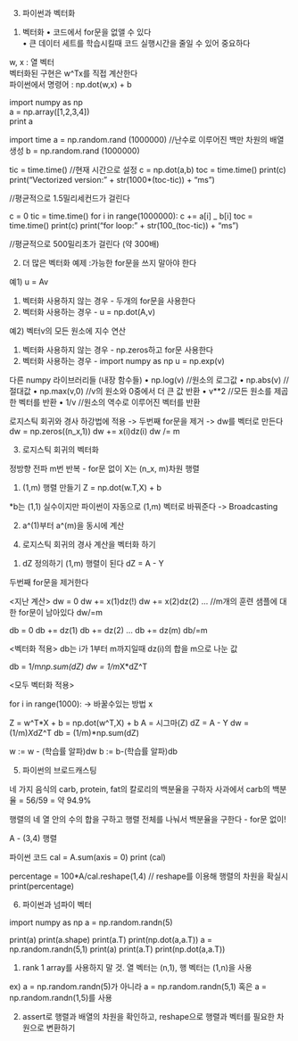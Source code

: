 3. 파이썬과 벡터화

1)  벡터화
    • 코드에서 for문을 없앨 수 있다<br>
    • 큰 데이터 세트를 학습시킬때 코드 실행시간을 줄일 수 있어 중요하다<br>

w, x : 열 벡터<br>
벡터화된 구현은 w^Tx를 직접 계산한다<br>
파이썬에서 명령어 : np.dot(w,x) + b<br>

import numpy as np<br>
a = np.array([1,2,3,4])<br>
print a<br>

import time
a = np.random.rand (1000000) //난수로 이루어진 백만 차원의 배열 생성
b = np.random.rand (1000000)

tic = time.time() //현재 시간으로 설정
c = np.dot(a,b)
toc = time.time()
print(c)
print(“Vectorized version:” + str(1000\*(toc-tic)) + “ms”)

//평균적으로 1.5밀리세컨드가 걸린다

c = 0
tic = time.time()
for i in range(1000000):
c += a[i] _ b[i]
toc = time.time()
print(c)
print(“for loop:” + str(100_(toc-tic)) + “ms”)

//평균적으로 500밀리초가 걸린다 (약 300배)

2. 더 많은 벡터화 예제
   :가능한 for문을 쓰지 말아야 한다

예1)
u = Av

1. 벡터화 사용하지 않는 경우 - 두개의 for문을 사용한다
2. 벡터화 사용하는 경우 - u = np.dot(A,v)

예2)
벡터v의 모든 원소에 지수 연산

1. 벡터화 사용하지 않는 경우 - np.zeros하고 for문 사용한다
2. 벡터화 사용하는 경우 -
   import numpy as np
   u = np.exp(v)

다른 numpy 라이브러리들 (내장 함수들)
• np.log(v) //원소의 로그값
• np.abs(v) //절대값
• np.max(v,0) //v의 원소와 0중에서 더 큰 값 반환
• v\*\*2 //모든 원소를 제곱한 벡터를 반환
• 1/v //원소의 역수로 이루어진 벡터를 반환

로지스틱 회귀와 경사 하강법에 적용
-> 두번째 for문을 제거
-> dw를 벡터로 만든다
dw = np.zeros((n_x,1))
dw += x(i)dz(i)
dw /= m

3. 로지스틱 회귀의 벡터화

정방향 전파 m번 반복 - for문 없이
X는 (n_x, m)차원 행렬

1. (1,m) 행렬 만들기
   Z = np.dot(w.T,X) + b

\*b는 (1,1) 실수이지만 파이썬이 자동으로 (1,m) 벡터로 바꿔준다
-> Broadcasting

2. a^(1)부터 a^(m)을 동시에 계산

4) 로지스틱 회귀의 경사 계산을 벡터화 하기

1. dZ 정의하기
   (1,m) 행렬이 된다
   dZ = A - Y

두번째 for문을 제거한다

<지난 계산>
dw = 0
dw += x(1)dz(!)
dw += x(2)dz(2)
… //m개의 훈련 샘플에 대한 for문이 남아있다
dw/=m

db = 0
db += dz(1)
db += dz(2)
…
db += dz(m)
db/=m

<벡터화 적용>
db는 i가 1부터 m까지일때 dz(i)의 합을 m으로 나눈 값

db = 1/m*np.sum(dZ)
dw = 1/m*X\*dZ^T

<모두 벡터화 적용>

for i in range(1000): -> 바꿀수있는 방법 x

Z = w^T*X + b
= np.dot(w^T,X) + b
A = 시그마(Z)
dZ = A - Y
dw = (1/m)*X*dZ^T
db = (1/m)*np.sum(dZ)

w := w - (학습률 알파)dw
b := b-(학습률 알파)db

5. 파이썬의 브로드캐스팅

네 가지 음식의 carb, protein, fat의 칼로리의 백분율을 구하자
사과에서 carb의 백분율 = 56/59 = 약 94.9%

행렬의 네 열 안의 수의 합을 구하고 행렬 전체를 나눠서
백분율을 구한다 - for문 없이!

A - (3,4) 행렬

파이썬 코드
cal = A.sum(axis = 0)
print (cal)

percentage = 100\*A/cal.reshape(1,4) // reshape를 이용해 행렬의 차원을 확실시
print(percentage)

6. 파이썬과 넘파이 벡터

import numpy as np
a = np.random.randn(5)

print(a)
print(a.shape)
print(a.T)
print(np.dot(a,a.T))
a = np.random.randn(5,1)
print(a)
print(a.T)
print(np.dot(a,a.T))

1. rank 1 array를 사용하지 말 것. 열 벡터는 (n,1), 행 벡터는 (1,n)을 사용

ex) a = np.random.randn(5)가 아니라 a = np.random.randn(5,1) 혹은 a = np.random.randn(1,5)를 사용

2. assert로 행렬과 배열의 차원을 확인하고, reshape으로 행렬과 벡터를 필요한 차원으로 변환하기
